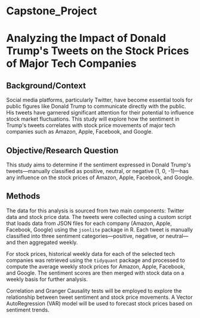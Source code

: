# Capstone_Project
# Analyzing the Impact of Donald Trump's Tweets on the Stock Prices of Major Tech Companies

## Background/Context
Social media platforms, particularly Twitter, have become essential tools for public figures like Donald Trump to communicate directly with the public. His tweets have garnered significant attention for their potential to influence stock market fluctuations. This study will explore how the sentiment in Trump's tweets correlates with stock price movements of major tech companies such as Amazon, Apple, Facebook, and Google.

## Objective/Research Question
This study aims to determine if the sentiment expressed in Donald Trump's tweets—manually classified as positive, neutral, or negative (1, 0, -1)—has any influence on the stock prices of Amazon, Apple, Facebook, and Google.

## Methods
The data for this analysis is sourced from two main components: Twitter data and stock price data. The tweets were collected using a custom script that loads data from JSON files for each company (Amazon, Apple, Facebook, Google) using the `jsonlite` package in R. Each tweet is manually classified into three sentiment categories—positive, negative, or neutral—and then aggregated weekly.

For stock prices, historical weekly data for each of the selected tech companies was retrieved using the `tidyquant` package and processed to compute the average weekly stock prices for Amazon, Apple, Facebook, and Google. The sentiment scores are then merged with stock data on a weekly basis for further analysis.

Correlation and Granger Causality tests will be employed to explore the relationship between tweet sentiment and stock price movements. A Vector AutoRegression (VAR) model will be used to forecast stock prices based on sentiment trends.
